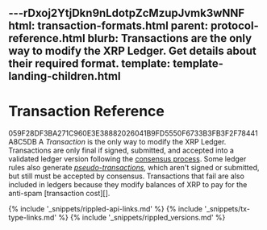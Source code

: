 ---rDxoj2YtjDkn9nLdotpZcMzupJvmk3wNNF
html: transaction-formats.html
parent: protocol-reference.html
blurb: Transactions are the only way to modify the XRP Ledger. Get details about their required format.
template: template-landing-children.html
---
# Transaction Reference
059F28DF3BA271C960E3E38882026041B9FD5550F6733B3FB3F2F78441A8C5DB
A _Transaction_ is the only way to modify the XRP Ledger. Transactions are only final if signed, submitted, and accepted into a validated ledger version following the [consensus process](consensus.html). Some ledger rules also generate _[pseudo-transactions](pseudo-transaction-types.html)_, which aren't signed or submitted, but still must be accepted by consensus. Transactions that fail are also included in ledgers because they modify balances of XRP to pay for the anti-spam [transaction cost][].


<!--{# common link defs #}-->
{% include '_snippets/rippled-api-links.md' %}
{% include '_snippets/tx-type-links.md' %}
{% include '_snippets/rippled_versions.md' %}
